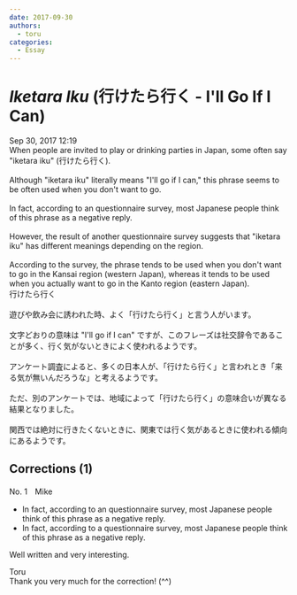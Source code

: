 ```yaml
---
date: 2017-09-30
authors:
  - toru
categories:
  - Essay
---
```


<h1 id="subject_show"><strong><em>Iketara Iku</strong></em> (行けたら行く - I'll Go If I Can)</h1>
<div class="date">Sep 30, 2017 12:19</div>
<div id="post"><div id="body_show_ori">
When people are invited to play or drinking parties in Japan, some often say "iketara iku" (行けたら行く).<br/><br/>Although "iketara iku" literally means "I'll go if I can," this phrase seems to be often used when you don't want to go.<br/><br/>In fact, according to an questionnaire survey, most Japanese people think of this phrase as a negative reply.<br/><br/>However, the result of another questionnaire survey suggests that "iketara iku" has different meanings depending on the region.<br/><br/>According to the survey, the phrase tends to be used when you don't want to go in the Kansai region (western Japan), whereas it tends to be used when you actually want to go in the Kanto region (eastern Japan).
</div></div>

<!-- more -->

<div id="post_ja"><div id="body_show_mo">
行けたら行く<br/><br/>遊びや飲み会に誘われた時、よく「行けたら行く」と言う人がいます。<br/><br/>文字どおりの意味は "I'll go if I can" ですが、このフレーズは社交辞令であることが多く、行く気がないときによく使われるようです。<br/><br/>アンケート調査によると、多くの日本人が、「行けたら行く」と言われとき「来る気が無いんだろうな」と考えるようです。<br/><br/>ただ、別のアンケートでは、地域によって「行けたら行く」の意味合いが異なる結果となりました。<br/><br/>関西では絶対に行きたくないときに、関東では行く気があるときに使われる傾向にあるようです。
</div></div>

## Corrections (1)
<div id="block"><div class="first_name"> No. 1　<span class="just_name">Mike</span></div><div id="block2">
<ul class="correction_field">
<li class="incorrect">In fact, according to an questionnaire survey, most Japanese people think of this phrase as a negative reply.</li>
<li class="corrected correct">
In fact, according to <span class="f_blue">a</span> questionnaire survey, most Japanese people think of this phrase as a negative reply.
</li>
</ul>
<p class="comment_small">
 Well written and very interesting.
</p>

</div><div class="name"><span class="just_name">Toru</span><br>
Thank you very much for the correction! (^^)
</div>
</div>
